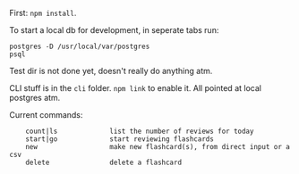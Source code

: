 First: `npm install`.

To start a local db for development, in seperate tabs run:
```
postgres -D /usr/local/var/postgres
psql
```

Test dir is not done yet, doesn't really do anything atm.

CLI stuff is in the `cli` folder. `npm link` to enable it. All pointed at local postgres atm.

Current commands: 
```
    count|ls             list the number of reviews for today
    start|go             start reviewing flashcards
    new                  make new flashcard(s), from direct input or a csv
    delete               delete a flashcard
```
